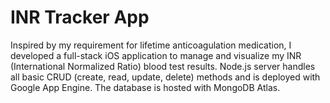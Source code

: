 # INR Tracker App

Inspired by my requirement for lifetime anticoagulation medication, I developed a full-stack iOS application to manage and visualize my INR (International Normalized Ratio) blood test results. Node.js server handles all basic CRUD (create, read, update, delete) methods and is deployed with Google App Engine. The database is hosted with MongoDB Atlas.
